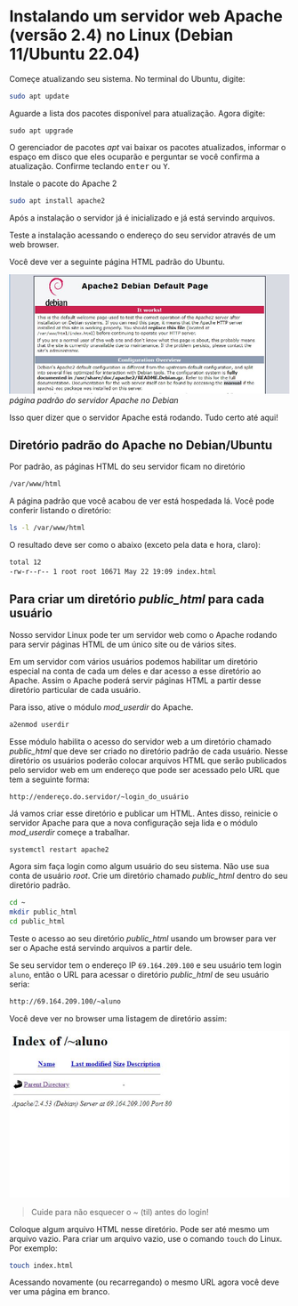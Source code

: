 # Instalando um servidor web Apache (versão 2.4) no Linux (Debian 11/Ubuntu 22.04)

Começe atualizando seu sistema. No terminal do Ubuntu, digite:

``` bash
sudo apt update 
```

Aguarde a lista dos pacotes disponível para atualização. Agora digite:

```
sudo apt upgrade
```
O gerenciador de pacotes _apt_  vai baixar os pacotes atualizados, informar o espaço em disco que eles ocuparão e perguntar se você confirma a atualização. Confirme teclando <kbd>enter</kbd> ou <kbd>Y</kbd>.

Instale o pacote do Apache 2

``` bash
sudo apt install apache2
```

Após a instalação o servidor já é inicializado e já está servindo arquivos.

Teste a instalação acessando o endereço do seu servidor através de um web browser.

Você deve ver a seguinte página HTML padrão do Ubuntu.

![Página padrão do servidor Apache no Ubuntu](/img/cgi01/CGI01-pagina-padrao-apache-debian.JPG)
_página padrão do servidor Apache no Debian_

Isso quer dizer que o servidor Apache está rodando. Tudo certo até aqui!

## Diretório padrão do Apache no Debian/Ubuntu

Por padrão, as páginas HTML do seu servidor ficam no diretório

``` bash
/var/www/html
```

A página padrão que você acabou de ver está hospedada lá. Você pode conferir listando o diretório:

``` bash
ls -l /var/www/html
```
O resultado deve ser como o abaixo (exceto pela data e hora, claro):

``` bash
total 12
-rw-r--r-- 1 root root 10671 May 22 19:09 index.html
```

## Para criar um diretório _public_html_ para cada usuário

Nosso servidor Linux pode ter um servidor web como o Apache rodando para servir páginas HTML de um único site ou de vários sites.

Em um servidor com vários usuários podemos habilitar um diretório especial na conta de cada um deles e dar acesso a esse diretório ao Apache. Assim o Apache poderá servir páginas HTML a partir desse diretório particular de cada usuário.

Para isso, ative o módulo _mod_userdir_ do Apache. 

``` bash
a2enmod userdir
```

Esse módulo habilita o acesso do servidor web a um diretório chamado _public_html_ que deve ser criado no diretório padrão de cada usuário. Nesse diretório os usuários poderão colocar arquivos HTML que serão publicados pelo servidor web em um endereço que pode ser acessado pelo URL que tem a seguinte forma:

``` http
http://endereço.do.servidor/~login_do_usuário
```

Já vamos criar esse diretório e publicar um HTML. Antes disso, reinicie o servidor Apache para que a nova configuração seja lida e o módulo _mod_userdir_ começe a trabalhar.

``` bash
systemctl restart apache2
```

Agora sim faça login como algum usuário do seu sistema. Não use sua conta de usuário _root_. Crie um diretório chamado _public_html_ dentro do seu diretório padrão.

``` bash
cd ~
mkdir public_html
cd public_html
```

Teste o acesso ao seu diretório _public_html_ usando um browser para ver ser o Apache está servindo arquivos a partir dele.

Se seu servidor tem o endereço IP <code>69.164.209.100</code> e seu usuário tem login <code>aluno</code>, então o URL para acessar o diretório _public_html_ de seu usuário seria:

``` html
http://69.164.209.100/~aluno
```

Você deve ver no browser uma listagem de diretório assim:

![Listagem de diretório padrão do Apache](/img/cgi01/CGI01-userdir-listagem-padrao.JPG)

>Cuide para não esquecer o _~_ (til) antes do login!

Coloque algum arquivo HTML nesse diretório. Pode ser até mesmo um arquivo vazio. Para criar um arquivo vazio, use o comando <code>touch</code> do Linux. Por exemplo:

``` bash
touch index.html
````

Acessando novamente (ou recarregando) o mesmo URL agora você deve ver uma página em branco.